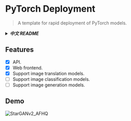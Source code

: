 # PyTorch Deployment
> A template for rapid deployment of PyTorch models.

<details>
<summary><strong><i>中文 README</i></strong></summary>
<div>

## 功能
+ [x] API.
+ [x] Web 前端.
+ [x] 支持图像转换模型.
+ [ ] 支持图像分类模型.
+ [ ] 支持图像生成模型.

## 演示
![StarGANv2_AFHQ](https://cdn.jsdelivr.net/gh/justsong-lab/images/misc/starganv2_afhq.gif)

## 部署步骤
1. 安装依赖：`pip install -r requirements.txt`
2. 启动服务，你有以下选择：
    1. 项目目录内运行 `flask run -p 3000`，注意该方式性能较差。
    2. 使用 Gunicorn：
        1. 安装 Gunicorn：`pip install gunicorn`
        2. 启动应用：`gunicorn -b 127.0.0.1:3000 pytorch-deployment:app`

请注意，模型的权重是从 Github 上下载的，如果你的服务器无法正常访问 Github，请手动下载权重并放到 data 文件夹下。

目前内置的模型：
+ starganv2_afhq.ckpt：https://github.com/justsong-lab/releases/releases/download/v0.1/starganv2_afhq.ckpt

</div>
</details>

## Features
+ [x] API.
+ [x] Web frontend.
+ [x] Support image translation models.
+ [ ] Support image classification models.
+ [ ] Support image generation models.

## Demo
![StarGANv2_AFHQ](https://cdn.jsdelivr.net/gh/justsong-lab/images/misc/starganv2_afhq.gif)

